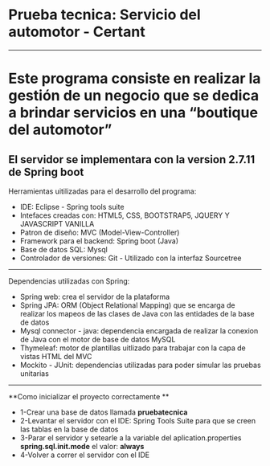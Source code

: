 # Prueba tecnica: Servicio del automotor - Certant
***
Este programa consiste en realizar la gestión de un negocio que se dedica a brindar servicios en una “boutique del automotor”
===
**El servidor se implementara con la version 2.7.11 de Spring boot**
---
Herramientas uitilizadas para el desarrollo del programa:
* IDE: Eclipse - Spring tools suite
* Intefaces creadas con: HTML5, CSS, BOOTSTRAP5, JQUERY Y JAVASCRIPT VANILLA
* Patron de diseño: MVC (Model-View-Controller)
* Framework para el backend: Spring boot (Java)
* Base de datos SQL: Mysql
* Controlador de versiones: Git - Utilizado con la interfaz Sourcetree

---
Dependencias utilizadas con Spring:
* Spring web: crea el servidor de la plataforma
* Spring JPA: ORM (Object Relational Mapping) que se encarga de realizar los mapeos de las clases de Java con las entidades de la base de datos
* Mysql connector - java: dependencia encargada de realizar la conexion de Java con el motor de base de datos MySQL
* Thymeleaf: motor de plantillas uitlizado para trabajar con la capa de vistas HTML del MVC 
* Mockito - JUnit: dependencias utilizadas para poder simular las pruebas unitarias

---
**Como inicializar el proyecto correctamente **
 * 1-Crear una base de datos llamada **pruebatecnica**
 * 2-Levantar el servidor con el IDE: Spring Tools Suite para que se creen las tablas en la base de datos
 * 3-Parar el servidor y setearle a la variable del aplication.properties **spring.sql.init.mode** el valor: **always**
 * 4-Volver a correr el servidor con el IDE
